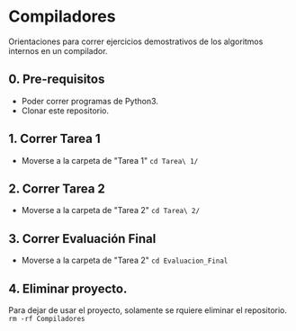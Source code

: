 # Compiladores 

Orientaciones para correr ejercicios demostrativos de los algoritmos internos en un compilador.

## 0. Pre-requisitos
* Poder correr programas de Python3.
* Clonar este repositorio.

## 1. Correr Tarea 1
* Moverse a la carpeta de "Tarea 1" `cd Tarea\ 1/`

## 2. Correr Tarea 2
* Moverse a la carpeta de "Tarea 2" `cd Tarea\ 2/`

## 3. Correr Evaluación Final
* Moverse a la carpeta de "Tarea 2" `cd Evaluacion_Final`

## 4. Eliminar proyecto.
Para dejar de usar el proyecto, solamente se rquiere eliminar el repositorio.
`rm -rf Compiladores`
